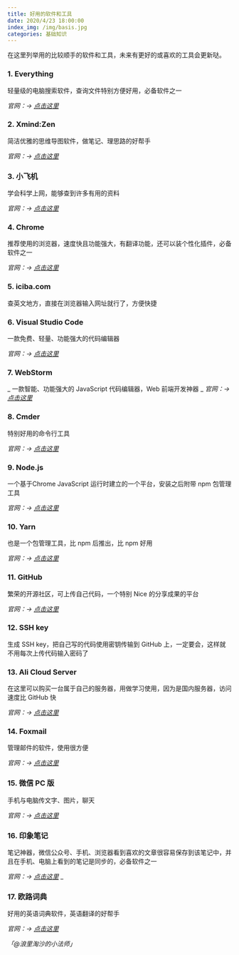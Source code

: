 ```yaml
---
title: 好用的软件和工具
date: 2020/4/23 18:00:00
index_img: /img/basis.jpg
categories: 基础知识
---
```



在这里列举用的比较顺手的软件和工具，未来有更好的或喜欢的工具会更新哒。


### 1. Everything


轻量级的电脑搜索软件，查询文件特别方便好用，必备软件之一


_官网：→ [点击这里](https://www.voidtools.com/zh-cn/)_


### 2. Xmind:Zen


简洁优雅的思维导图软件，做笔记、理思路的好帮手


_官网：→ [点击这里](https://www.xmind.cn/)_


### 3. 小飞机


学会科学上网，能够查到许多有用的资料


_官网：→ [点击这里](https://shadowsocks.com/)_


### 4. Chrome


推荐使用的浏览器，速度快且功能强大，有翻译功能，还可以装个性化插件，必备软件之一


_官网：→ [点击这里](https://www.google.com/intl/zh-CN/chrome/)_


### 5. iciba.com


查英文地方，直接在浏览器输入网址就行了，方便快捷


### 6. Visual Studio Code


一款免费、轻量、功能强大的代码编辑器


_官网：→ [点击这里](https://code.visualstudio.com/)_


### 7. WebStorm
_
一款智能、功能强大的 JavaScript 代码编辑器，Web 前端开发神器
_
_官网：→ [点击这里](https://www.jetbrains.com/webstorm/)_
### 8. Cmder


特别好用的命令行工具


_官网：→ [点击这里](https://cmder.net/)_


### 9. Node.js


一个基于Chrome JavaScript 运行时建立的一个平台，安装之后附带 npm 包管理工具


_官网：→ [点击这里](https://nodejs.org/zh-cn/)_


### 10. Yarn


也是一个包管理工具，比 npm 后推出，比 npm 好用


_官网：→ [点击这里](https://yarnpkg.com/)_


### 11. GitHub


繁荣的开源社区，可上传自己代码，一个特别 Nice 的分享成果的平台


_官网：→ [点击这里](https://github.com/)_


### 12. SSH key


生成 SSH key，把自己写的代码使用密钥传输到 GitHub 上，一定要会，这样就不用每次上传代码输入密码了


### 13. Ali Cloud Server


在这里可以购买一台属于自己的服务器，用做学习使用，因为是国内服务器，访问速度比 GitHub 快


_官网：→ [点击这里](https://cn.aliyun.com/)_


### 14. Foxmail


管理邮件的软件，使用很方便


_官网：→ [点击这里](https://www.foxmail.com/)_


### 15. 微信 PC 版


手机与电脑传文字、图片，聊天


_官网：→ [点击这里](https://pc.weixin.qq.com/)_


### 16. 印象笔记


笔记神器，微信公众号、手机、浏览器看到喜欢的文章很容易保存到该笔记中，并且在手机、电脑上看到的笔记是同步的，必备软件之一


_官网：→ [点击这里](https://www.yinxiang.com/)_
_
### 17. 欧路词典


好用的英语词典软件，英语翻译的好帮手


_官网：→ [点击这里](https://www.eudic.net/v4/en/app/eudic)_


_「@浪里淘沙的小法师」_
